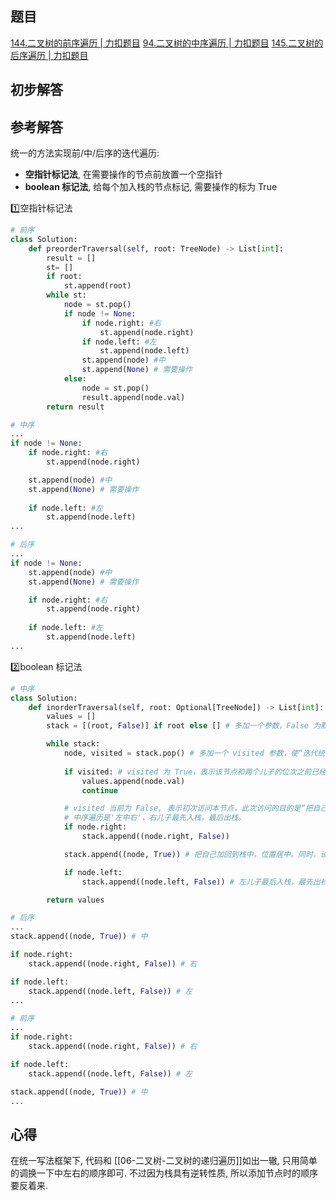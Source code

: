 ## 题目
[144.二叉树的前序遍历 | 力扣题目](https://leetcode.cn/problems/binary-tree-preorder-traversal/description/)
[94.二叉树的中序遍历 | 力扣题目](https://leetcode.cn/problems/binary-tree-inorder-traversal/description/)
[145.二叉树的后序遍历 | 力扣题目](https://leetcode.cn/problems/binary-tree-postorder-traversal/description/)


## 初步解答

## 参考解答
统一的方法实现前/中/后序的迭代遍历:
- **空指针标记法**, 在需要操作的节点前放置一个空指针
- **boolean 标记法**, 给每个加入栈的节点标记, 需要操作的标为 True

1️⃣空指针标记法
```python
# 前序
class Solution:
    def preorderTraversal(self, root: TreeNode) -> List[int]:
        result = []
        st= []
        if root:
            st.append(root)
        while st:
            node = st.pop()
            if node != None:
                if node.right: #右
                    st.append(node.right)
                if node.left: #左
                    st.append(node.left)
                st.append(node) #中
                st.append(None) # 需要操作
            else:
                node = st.pop()
                result.append(node.val)
        return result

# 中序
...
if node != None:
    if node.right: #右
        st.append(node.right)

    st.append(node) #中
    st.append(None) # 需要操作
  
    if node.left: #左
        st.append(node.left)
...

# 后序
...
if node != None:
    st.append(node) #中
    st.append(None) # 需要操作

    if node.right: #右
        st.append(node.right)
  
    if node.left: #左
        st.append(node.left)
...
```

2️⃣boolean 标记法
```python
# 中序
class Solution:
    def inorderTraversal(self, root: Optional[TreeNode]) -> List[int]:
        values = []
        stack = [(root, False)] if root else [] # 多加一个参数，False 为默认值，含义见下文

        while stack:
            node, visited = stack.pop() # 多加一个 visited 参数，使“迭代统一写法”成为一件简单的事
            
            if visited: # visited 为 True，表示该节点和两个儿子的位次之前已经安排过了，现在可以收割节点了
                values.append(node.val)
                continue

            # visited 当前为 False, 表示初次访问本节点，此次访问的目的是“把自己和两个儿子在栈中安排好位次”。
            # 中序遍历是'左中右'，右儿子最先入栈，最后出栈。
            if node.right:
                stack.append((node.right, False))

            stack.append((node, True)) # 把自己加回到栈中，位置居中。同时，设置 visited 为 True，表示下次再访问本节点时，允许收割

            if node.left:
                stack.append((node.left, False)) # 左儿子最后入栈，最先出栈

        return values

# 后序
...
stack.append((node, True)) # 中

if node.right:
    stack.append((node.right, False)) # 右

if node.left:
    stack.append((node.left, False)) # 左
...

# 前序
...
if node.right:
    stack.append((node.right, False)) # 右

if node.left:
    stack.append((node.left, False)) # 左

stack.append((node, True)) # 中
...

```

## 心得
在统一写法框架下, 代码和 [[06-二叉树-二叉树的递归遍历]]如出一辙, 只用简单的调换一下中左右的顺序即可. 不过因为栈具有逆转性质, 所以添加节点时的顺序要反着来.